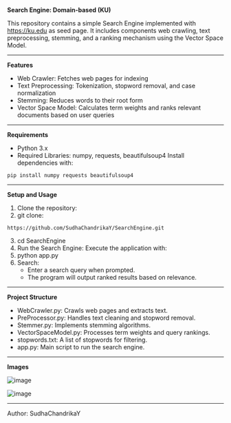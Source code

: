**Search Engine: Domain-based (KU)**

This repository contains a simple Search Engine implemented with https://ku.edu as seed page. It includes components web crawling, text preprocessing, stemming, and a ranking mechanism using the Vector Space Model.
________________________________________
**Features**

- Web Crawler: Fetches web pages for indexing
- Text Preprocessing: Tokenization, stopword removal, and case normalization
- Stemming: Reduces words to their root form
- Vector Space Model: Calculates term weights and ranks relevant documents based on user queries
________________________________________
**Requirements**

- Python 3.x
- Required Libraries: numpy, requests, beautifulsoup4
Install dependencies with:
```
pip install numpy requests beautifulsoup4
```
________________________________________
**Setup and Usage**

1.	Clone the repository:
2.	git clone:
```
https://github.com/SudhaChandrikaY/SearchEngine.git
```
3.	cd SearchEngine
4.	Run the Search Engine:
Execute the application with:
5.	python app.py
6.	Search:
  	- Enter a search query when prompted.
    - The program will output ranked results based on relevance.
________________________________________
**Project Structure**

- WebCrawler.py: Crawls web pages and extracts text.
- PreProcessor.py: Handles text cleaning and stopword removal.
- Stemmer.py: Implements stemming algorithms.
- VectorSpaceModel.py: Processes term weights and query rankings.
- stopwords.txt: A list of stopwords for filtering.
- app.py: Main script to run the search engine.
________________________________________
**Images**

![image](https://github.com/user-attachments/assets/d1f38f8a-5b0c-48a9-ab20-b2ea9669ad27)

![image](https://github.com/user-attachments/assets/2640df6f-2eca-4c07-97e1-d619df1cb1f3)

________________________________________
Author: SudhaChandrikaY


